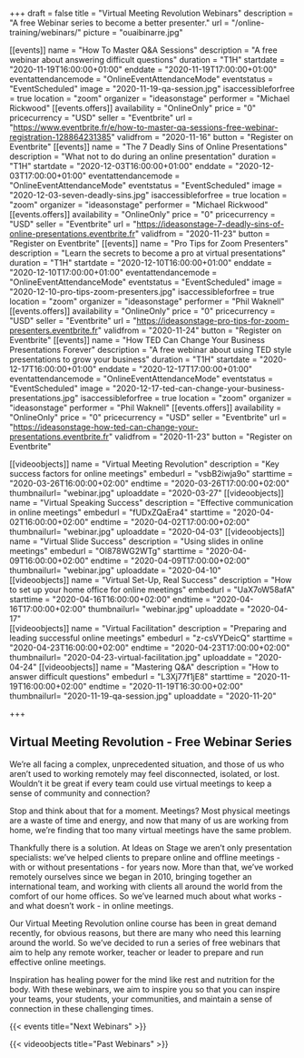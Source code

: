+++
draft 			= false
title 			= "Virtual Meeting Revolution Webinars"
description		= "A free Webinar series to become a better presenter."
url	 			= "/online-training/webinars/"
picture			= "ouaibinarre.jpg"

[[events]]
	name		= "How To Master Q&A Sessions"
	description	= "A free webinar about answering difficult questions"
	duration	= "T1H"
	startdate	= "2020-11-19T16:00:00+01:00"
	enddate		= "2020-11-19T17:00:00+01:00"
	eventattendancemode = "OnlineEventAttendanceMode"
	eventstatus	= "EventScheduled"
	image		= "2020-11-19-qa-session.jpg"
	isaccessibleforfree = true
	location		= "zoom"
	organizer	= "ideasonstage"
	performer	= "Michael Rickwood"
	[[events.offers]]
		availability = "OnlineOnly"
		price 		= "0"
		pricecurrency = "USD"
		seller 		= "Eventbrite"
		url 			= "https://www.eventbrite.fr/e/how-to-master-qa-sessions-free-webinar-registration-128864231385"
		validfrom 	= "2020-11-16"
		button 		= "Register on Eventbrite"
[[events]]
	name		= "The 7 Deadly Sins of Online Presentations"
	description	= "What not to do during an online presentation"
	duration	= "T1H"
	startdate	= "2020-12-03T16:00:00+01:00"
	enddate		= "2020-12-03T17:00:00+01:00"
	eventattendancemode = "OnlineEventAttendanceMode"
	eventstatus	= "EventScheduled"
	image		= "2020-12-03-seven-deadly-sins.jpg"
	isaccessibleforfree = true
	location		= "zoom"
	organizer	= "ideasonstage"
	performer	= "Michael Rickwood"
	[[events.offers]]
		availability = "OnlineOnly"
		price 		= "0"
		pricecurrency = "USD"
		seller 		= "Eventbrite"
		url 			= "https://ideasonstage-7-deadly-sins-of-online-presentations.eventbrite.fr"
		validfrom 	= "2020-11-23"
		button 		= "Register on Eventbrite"
[[events]]
	name		= "Pro Tips for Zoom Presenters"
	description	= "Learn the secrets to become a pro at virtual presentations"
	duration	= "T1H"
	startdate	= "2020-12-10T16:00:00+01:00"
	enddate		= "2020-12-10T17:00:00+01:00"
	eventattendancemode = "OnlineEventAttendanceMode"
	eventstatus	= "EventScheduled"
	image		= "2020-12-10-pro-tips-zoom-presenters.jpg"
	isaccessibleforfree = true
	location		= "zoom"
	organizer	= "ideasonstage"
	performer	= "Phil Waknell"
	[[events.offers]]
		availability = "OnlineOnly"
		price 		= "0"
		pricecurrency = "USD"
		seller 		= "Eventbrite"
		url 			= "https://ideasonstage-pro-tips-for-zoom-presenters.eventbrite.fr"
		validfrom 	= "2020-11-24"
		button 		= "Register on Eventbrite"
[[events]]
	name		= "How TED Can Change Your Business Presentations Forever"
	description	= "A free webinar about using TED style presentations to grow your business"
	duration	= "T1H"
	startdate	= "2020-12-17T16:00:00+01:00"
	enddate		= "2020-12-17T17:00:00+01:00"
	eventattendancemode = "OnlineEventAttendanceMode"
	eventstatus	= "EventScheduled"
	image		= "2020-12-17-ted-can-change-your-business-presentations.jpg"
	isaccessibleforfree = true
	location		= "zoom"
	organizer	= "ideasonstage"
	performer	= "Phil Waknell"
	[[events.offers]]
		availability = "OnlineOnly"
		price 		= "0"
		pricecurrency = "USD"
		seller 		= "Eventbrite"
		url 			= "https://ideasonstage-how-ted-can-change-your-presentations.eventbrite.fr"
		validfrom 	= "2020-11-23"
		button 		= "Register on Eventbrite"

				
[[videoobjects]]
	name		= "Virtual Meeting Revolution"
	description	= "Key success factors for online meetings"
	embedurl		= "vsbB2iwja9o"
	starttime	= "2020-03-26T16:00:00+02:00"
	endtime		= "2020-03-26T17:00:00+02:00"
	thumbnailurl= "webinar.jpg"
	uploaddate	= "2020-03-27"
[[videoobjects]]
	name		= "Virtual Speaking Success"
	description	= "Effective communication in online meetings"
	embedurl		= "fUDxZQaEra4"
	starttime	= "2020-04-02T16:00:00+02:00"
	endtime		= "2020-04-02T17:00:00+02:00"
	thumbnailurl= "webinar.jpg"
	uploaddate	= "2020-04-03"
[[videoobjects]]
	name		= "Virtual Slide Success"
	description	= "Using slides in online meetings"
	embedurl		= "Ol878WG2WTg"
	starttime	= "2020-04-09T16:00:00+02:00"
	endtime		= "2020-04-09T17:00:00+02:00"
	thumbnailurl= "webinar.jpg"
	uploaddate	= "2020-04-10"	
[[videoobjects]]
	name		= "Virtual Set-Up, Real Success"
	description	= "How to set up your home office for online meetings"
	embedurl		= "UaX7oW58afA"
	starttime	= "2020-04-16T16:00:00+02:00"
	endtime		= "2020-04-16T17:00:00+02:00"
	thumbnailurl= "webinar.jpg"
	uploaddate	= "2020-04-17"	
[[videoobjects]]
	name		= "Virtual Facilitation"
	description	= "Preparing and leading successful online meetings"
	embedurl		= "z-csVYDeicQ"
	starttime	= "2020-04-23T16:00:00+02:00"
	endtime		= "2020-04-23T17:00:00+02:00"
	thumbnailurl= "2020-04-23-virtual-facilitation.jpg"
	uploaddate	= "2020-04-24"
[[videoobjects]]
	name		= "Mastering Q&A"
	description	= "How to answer difficult questions"
	embedurl		= "L3Xj77f1jE8"
	starttime	= "2020-11-19T16:00:00+02:00"
	endtime		= "2020-11-19T16:30:00+02:00"
	thumbnailurl= "2020-11-19-qa-session.jpg"
	uploaddate	= "2020-11-20"
	
+++

## Virtual Meeting Revolution - Free Webinar Series

We’re all facing a complex, unprecedented situation, and those of us who aren’t used to working remotely may feel disconnected, isolated, or lost. Wouldn’t it be great if every team could use virtual meetings to keep a sense of community and connection?

Stop and think about that for a moment. Meetings? Most physical meetings are a waste of time and energy, and now that many of us are working from home, we’re finding that too many virtual meetings have the same problem.

Thankfully there is a solution. At Ideas on Stage we aren’t only presentation specialists: we’ve helped clients to prepare online and offline meetings - with or without presentations - for years now. More than that, we’ve worked remotely ourselves since we began in 2010, bringing together an international team, and working with clients all around the world from the comfort of our home offices. So we’ve learned much about what works - and what doesn’t work - in online meetings. 

Our Virtual Meeting Revolution online course has been in great demand recently, for obvious reasons, but there are many who need this learning around the world. So we’ve decided to run a series of free webinars that aim to help any remote worker, teacher or leader to prepare and run effective online meetings.

Inspiration has healing power for the mind like rest and nutrition for the body. With these webinars, we aim to inspire you so that you can inspire your teams, your students, your communities, and maintain a sense of connection in these challenging times.

{{< events title="Next Webinars" >}}

{{< videoobjects title="Past Webinars" >}}